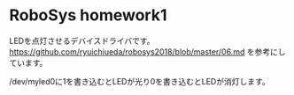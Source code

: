 # RoboSys homework1

LEDを点灯させるデバイスドライバです。  
https://github.com/ryuichiueda/robosys2018/blob/master/06.md を参考にしています。

/dev/myled0に1を書き込むとLEDが光り0を書き込むとLEDが消灯します。
